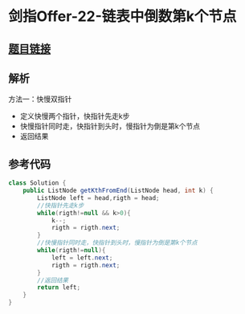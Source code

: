 # 剑指Offer-22-链表中倒数第k个节点

## [题目链接](https://leetcode-cn.com/problems/lian-biao-zhong-dao-shu-di-kge-jie-dian-lcof/)

## 解析
方法一：快慢双指针
- 定义快慢两个指针，快指针先走k步
- 快慢指针同时走，快指针到头时，慢指针为倒是第k个节点
- 返回结果


## 参考代码
```Java
class Solution {
    public ListNode getKthFromEnd(ListNode head, int k) {
        ListNode left = head,rigth = head;
        //快指针先走k步
        while(rigth!=null && k>0){
            k--;
            rigth = rigth.next;
        }
        //快慢指针同时走，快指针到头时，慢指针为倒是第k个节点
        while(rigth!=null){
            left = left.next;
            rigth = rigth.next;
        }
        //返回结果
        return left;
    }
}
```